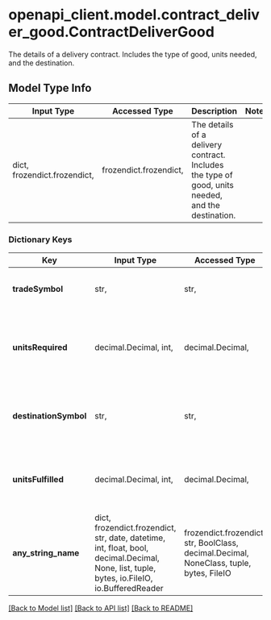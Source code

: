 # openapi_client.model.contract_deliver_good.ContractDeliverGood

The details of a delivery contract. Includes the type of good, units needed, and the destination.

## Model Type Info
Input Type | Accessed Type | Description | Notes
------------ | ------------- | ------------- | -------------
dict, frozendict.frozendict,  | frozendict.frozendict,  | The details of a delivery contract. Includes the type of good, units needed, and the destination. | 

### Dictionary Keys
Key | Input Type | Accessed Type | Description | Notes
------------ | ------------- | ------------- | ------------- | -------------
**tradeSymbol** | str,  | str,  | The symbol of the trade good to deliver. | 
**unitsRequired** | decimal.Decimal, int,  | decimal.Decimal,  | The number of units that need to be delivered on this contract. | 
**destinationSymbol** | str,  | str,  | The destination where goods need to be delivered. | 
**unitsFulfilled** | decimal.Decimal, int,  | decimal.Decimal,  | The number of units fulfilled on this contract. | 
**any_string_name** | dict, frozendict.frozendict, str, date, datetime, int, float, bool, decimal.Decimal, None, list, tuple, bytes, io.FileIO, io.BufferedReader | frozendict.frozendict, str, BoolClass, decimal.Decimal, NoneClass, tuple, bytes, FileIO | any string name can be used but the value must be the correct type | [optional]

[[Back to Model list]](../../README.md#documentation-for-models) [[Back to API list]](../../README.md#documentation-for-api-endpoints) [[Back to README]](../../README.md)

